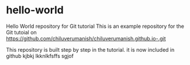 # hello-world
Hello World repository for Git tutorial
This is an example repository for the Git tutoial on https://github.com/chiluverumanish/chiluverumanish.github.io-.git

This repository is built step by step in the tutorial.
it is now included in github
kjbkj lkknlkfsffs
sgjof
